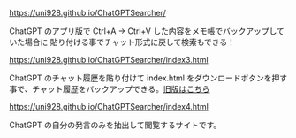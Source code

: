 https://uni928.github.io/ChatGPTSearcher/

ChatGPT のアプリ版で Ctrl+A → Ctrl+V した内容をメモ帳でバックアップしていた場合に
貼り付ける事でチャット形式に戻して検索もできる！

https://uni928.github.io/ChatGPTSearcher/index3.html

ChatGPT のチャット履歴を貼り付けて index.html をダウンロードボタンを押す事で、チャット履歴をバックアップできる。[旧版はこちら](https://uni928.github.io/ChatGPTSearcher/index5.html)

https://uni928.github.io/ChatGPTSearcher/index4.html

ChatGPT の自分の発言のみを抽出して閲覧するサイトです。

